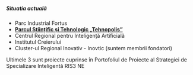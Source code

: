 ##### Situatia actuală

* Parc Industrial Fortus
* **[Parcul Științific și Tehnologic „Tehnopolis”][1]**
* Centrul Regional pentru Inteligență Artificială
* Institutul Creierului
* Cluster-ul Regional Inovativ - Inovtic (suntem membrii fondatori)

Ultimele 3 sunt proiecte cuprinse în Portofoliul de Proiecte al Strategiei de Specializare Inteligentă RIS3 NE

<!---
* Zone cu free wi-fi
* Banca inteligentă
* Monitorizarea mediului, transmiterea în timp real a informațiilor despre calitatea aerului
* Introducerea utilizării codurilor QR
-->


[1]: http://www.tehnopol-is.ro/
